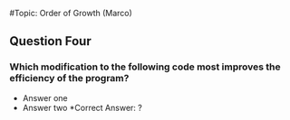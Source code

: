 #Topic: Order of Growth
(Marco)

## Question Four
### Which modification to the following code most improves the efficiency of the program?
* Answer one
* Answer two
*Correct Answer: ?
